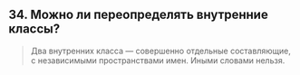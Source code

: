 ## 34. Можно ли переопределять внутренние классы?

> Два внутренних класса — совершенно отдельные составляющие, с независимыми пространствами имен. Иными словами нельзя.